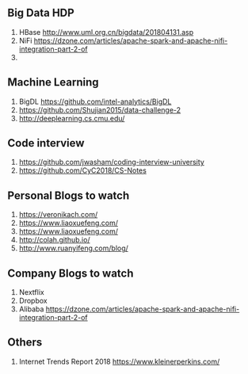 ## Big Data HDP
1. HBase http://www.uml.org.cn/bigdata/201804131.asp
2. NiFi https://dzone.com/articles/apache-spark-and-apache-nifi-integration-part-2-of
3. 

## Machine Learning
1. BigDL https://github.com/intel-analytics/BigDL
2. https://github.com/Shujian2015/data-challenge-2
3. http://deeplearning.cs.cmu.edu/

## Code interview
1. https://github.com/jwasham/coding-interview-university
2. https://github.com/CyC2018/CS-Notes

## Personal Blogs to watch
1. https://veronikach.com/
2. https://www.liaoxuefeng.com/
3. https://www.liaoxuefeng.com/
4. http://colah.github.io/
5. http://www.ruanyifeng.com/blog/

## Company Blogs to watch
1. Nextflix
2. Dropbox
3. Alibaba https://dzone.com/articles/apache-spark-and-apache-nifi-integration-part-2-of

## Others
1. Internet Trends Report 2018 https://www.kleinerperkins.com/
